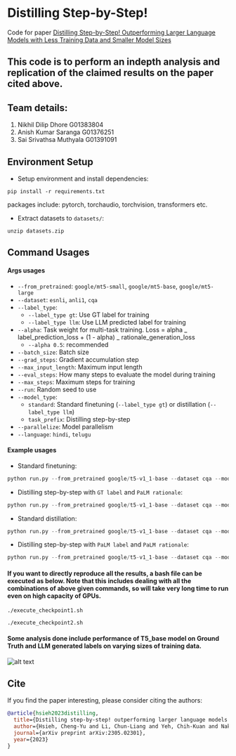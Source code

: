 # Distilling Step-by-Step!

Code for paper [Distilling Step-by-Step! Outperforming Larger Language Models with Less Training Data and Smaller Model Sizes](https://arxiv.org/abs/2305.02301)

## This code is to perform an indepth analysis and replication of the claimed results on the paper cited above.

## Team details:

1. Nikhil Dilip Dhore G01383804
2. Anish Kumar Saranga G01376251
3. Sai Srivathsa Muthyala G01391091

## Environment Setup

- Setup environment and install dependencies:

```
pip install -r requirements.txt
```

packages include: pytorch, torchaudio, torchvision, transformers etc.

- Extract datasets to `datasets/`:

```
unzip datasets.zip
```

## Command Usages

#### Args usages

- `--from_pretrained`: `google/mt5-small`, `google/mt5-base`, `google/mt5-large`
- `--dataset`: `esnli`, `anli1`, `cqa`
- `--label_type`:
  - `--label_type gt`: Use GT label for training
  - `--label_type llm`: Use LLM predicted label for training
- `--alpha`: Task weight for multi-task training. Loss = alpha _ label_prediction_loss + (1 - alpha) _ rationale_generation_loss
  - `--alpha 0.5`: recommended
- `--batch_size`: Batch size
- `--grad_steps`: Gradient accumulation step
- `--max_input_length`: Maximum input length
- `--eval_steps`: How many steps to evaluate the model during training
- `--max_steps`: Maximum steps for training
- `--run`: Random seed to use
- `--model_type`:
  - `standard`: Standard finetuning (`--label_type gt`) or distillation (`--label_type llm`)
  - `task_prefix`: Distilling step-by-step
- `--parallelize`: Model parallelism
- `--language`: `hindi`, `telugu`

#### Example usages

- Standard finetuning:

```python
python run.py --from_pretrained google/t5-v1_1-base --dataset cqa --model_type standard --label_type gt --batch_size 64
```

- Distilling step-by-step with `GT label` and `PaLM rationale`:

```python
python run.py --from_pretrained google/t5-v1_1-base --dataset cqa --model_type task_prefix --label_type gt --llm palm --alpha 0.5 --batch_size 64
```

- Standard distillation:

```python
python run.py --from_pretrained google/t5-v1_1-base --dataset cqa --model_type standard --label_type llm --batch_size 64
```

- Distilling step-by-step with `PaLM label` and `PaLM rationale`:

```python
python run.py --from_pretrained google/t5-v1_1-base --dataset cqa --model_type task_prefix --label_type llm --llm palm --alpha 0.5 --batch_size 64
```

#### If you want to directly reproduce all the results, a bash file can be executed as below. Note that this includes dealing with all the combinations of above given commands, so will take very long time to run even on high capacity of GPUs.

```
./execute_checkpoint1.sh
```

```
./execute_checkpoint2.sh
```

#### Some analysis done include performance of T5_base model on Ground Truth and LLM generated labels on varying sizes of training data.

![alt text](image.png)

## Cite

If you find the paper interesting, please consider citing the authors:

```bibtex
@article{hsieh2023distilling,
  title={Distilling step-by-step! outperforming larger language models with less training data and smaller model sizes},
  author={Hsieh, Cheng-Yu and Li, Chun-Liang and Yeh, Chih-Kuan and Nakhost, Hootan and Fujii, Yasuhisa and Ratner, Alexander and Krishna, Ranjay and Lee, Chen-Yu and Pfister, Tomas},
  journal={arXiv preprint arXiv:2305.02301},
  year={2023}
}
```
